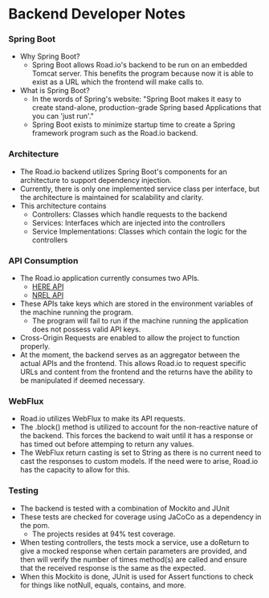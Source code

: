 # Backend Developer Notes

### Spring Boot
- Why Spring Boot?
    - Spring Boot allows Road.io's backend to be run on an embedded Tomcat server. This benefits the program because now it is able to exist as a URL which the frontend will make calls to.
- What is Spring Boot?
    - In the words of Spring's website: "Spring Boot makes it easy to create stand-alone, production-grade Spring based Applications that you can 'just run'."
    - Spring Boot exists to minimize startup time to create a Spring framework program such as the Road.io backend.

### Architecture
- The Road.io backend utilizes Spring Boot's components for an architecture to support dependency injection.
- Currently, there is only one implemented service class per interface, but the architecture is maintained for scalability and clarity.
- This architecture contains
    - Controllers: Classes which handle requests to the backend
    - Services: Interfaces which are injected into the controllers
    - Service Implementations: Classes which contain the logic for the controllers
    
### API Consumption
- The Road.io application currently consumes two APIs.
    - [HERE API](https://developer.here.com/documentation/geocoding-search-api/api-reference-swagger.html)
    - [NREL API](https://developer.nrel.gov/)
- These APIs take keys which are stored in the environment variables of the machine running the program.
    - The program will fail to run if the machine running the application does not possess valid API keys.
- Cross-Origin Requests are enabled to allow the project to function properly.
- At the moment, the backend serves as an aggregator between the actual APIs and the frontend. This allows Road.io to request specific URLs and content from the frontend and the returns have the ability to be manipulated if deemed necessary.

### WebFlux
- Road.io utilizes WebFlux to make its API requests.
- The .block() method is utilized to account for the non-reactive nature of the backend. This forces the backend to wait until it has a response or has timed out before attemping to return any values.
- The WebFlux return casting is set to String as there is no current need to cast the responses to custom models. If the need were to arise, Road.io has the capacity to allow for this.

### Testing
- The backend is tested with a combination of Mockito and JUnit
- These tests are checked for coverage using JaCoCo as a dependency in the pom.
    - The projects resides at 94% test coverage.
- When testing controllers, the tests mock a service, use a doReturn to give a mocked response when certain parameters are provided, and then will verify the number of times method(s) are called and ensure that the received response is the same as the expected.
- When this Mockito is done, JUnit is used for Assert functions to check for things like notNull, equals, contains, and more.